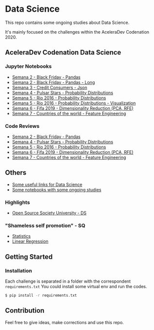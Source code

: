 # Data Science
This repo contains some ongoing studies about Data Science.

It's mainly focused on the challenges within the AceleraDev Codenation 2020.


## AceleraDev Codenation Data Science
### Jupyter Notebooks

* [Semana 2 - Black Friday - Pandas](https://github.com/viniciusriosfuck/dscodenation/blob/master/data-science-0/main.ipynb)
 * [Semana 2 - Black Friday - Pandas - Long](https://github.com/viniciusriosfuck/dscodenation/blob/master/data-science-0/main_anotacoes.ipynb)
* [Semana 3 - Credit Consumers - Json](https://github.com/viniciusriosfuck/dscodenation/blob/master/coestatistica-1/semana3_desafio.ipynb)
* [Semana 4 - Pulsar Stars - Probability Distributions](https://github.com/viniciusriosfuck/dscodenation/blob/master/data-science-1/main.ipynb)
* [Semana 5 - Rio 2016 - Probability Distributions](https://github.com/viniciusriosfuck/dscodenation/blob/master/data-science-2/main.ipynb)
 *  [Semana 5 - Rio 2016 - Probability Distributions - Visualization](https://github.com/viniciusriosfuck/dscodenation/blob/master/GoogleColab/Rio2016.ipynb)
* [Semana 6 - Fifa 2019 - Dimensionality Reduction (PCA, RFE)](https://github.com/viniciusriosfuck/dscodenation/blob/master/data-science-3/main.ipynb)
* [Semana 7 - Countries of the world - Feature Engineering](https://github.com/viniciusriosfuck/dscodenation/blob/master/data-science-4/main.ipynb)

### Code Reviews
* [Semana 2 - Black Friday - Pandas](https://r.codenation.dev/u/g9c317WMg)
* [Semana 4 - Pulsar Stars - Probability Distributions](https://r.codenation.dev/u/TEIUowMMg)
* [Semana 5 - Rio 2016 - Probability Distributions](https://r.codenation.dev/u/HEGdGOnMg)
* [Semana 6 - Fifa 2019 - Dimensionality Reduction (PCA, RFE)](https://r.codenation.dev/u/as-h-pnMg)
* [Semana 7 - Countries of the world - Feature Engineering](https://r.codenation.dev/u/oxkKI_7GR)

<!--
JSON
https://r.codenation.dev/u/ANCbH2GGR
https://www.codenation.dev/code-review/#/coestatistica-1/ANCbH2GGR
2
https://www.codenation.dev/code-review/#/data-science-0/g9c317WMg
4
https://www.codenation.dev/code-review/#/data-science-1/TEIUowMMg
5
https://www.codenation.dev/code-review/#/data-science-2/HEGdGOnMg
6
https://www.codenation.dev/code-review/#/data-science-3/as-h-pnMg
7
https://www.codenation.dev/code-review/#/data-science-4/oxkKI_7GR
-->

## Others
*  [Some useful links for Data Science](https://github.com/viniciusriosfuck/dscodenation/blob/master/UsefulLinksDS.csv)
*  [Some notebooks with some ongoing studies](https://github.com/viniciusriosfuck/dscodenation/tree/master/GoogleColab)

### Highlights
* [Open Source Society University - DS](https://github.com/ossu/data-science)

### "Shameless self promotion" - SQ
* [Statistics](https://github.com/viniciusriosfuck/dscodenation/blob/master/GoogleColab/AceleraDevEstatistica.ipynb)
* [Linear Regression](https://github.com/viniciusriosfuck/dscodenation/blob/master/GoogleColab/LinearRegression.ipynb)



## Getting Started

### Installation

Each challenge is separated in a folder with the correspondent `requirements.txt`
You could install some virtual env and run the codes.
```bash
$ pip install -r requirements.txt
```

## Contribution
Feel free to give ideas, make corrections and use this repo. 
